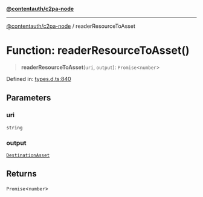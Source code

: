 [**@contentauth/c2pa-node**](../README.md)

***

[@contentauth/c2pa-node](../README.md) / readerResourceToAsset

# Function: readerResourceToAsset()

> **readerResourceToAsset**(`uri`, `output`): `Promise`\<`number`\>

Defined in: [types.d.ts:840](https://github.com/contentauth/c2pa-node-v2/blob/92024140271b3589278f2b732abca2c4a33b231a/js-src/types.d.ts#L840)

## Parameters

### uri

`string`

### output

[`DestinationAsset`](../type-aliases/DestinationAsset.md)

## Returns

`Promise`\<`number`\>
